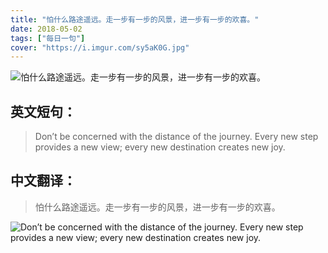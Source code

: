 ```yaml
---
title: "怕什么路途遥远。走一步有一步的风景，进一步有一步的欢喜。"
date: 2018-05-02
tags: ["每日一句"]
cover: "https://i.imgur.com/sy5aK0G.jpg"
---
```


![怕什么路途遥远。走一步有一步的风景，进一步有一步的欢喜。](https://i.imgur.com/6Dt9ljo.jpg)

## 英文短句：
> Don’t be concerned with the distance of the journey. Every new step provides a new view; every new destination creates new joy. 

<!--more-->

## 中文翻译：
> 怕什么路途遥远。走一步有一步的风景，进一步有一步的欢喜。

![Don’t be concerned with the distance of the journey. Every new step provides a new view; every new destination creates new joy. ](https://i.imgur.com/TudsQRs.jpg)

